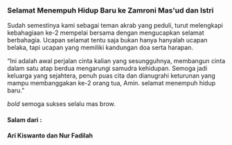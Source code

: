 ### Selamat Menempuh Hidup Baru ke Zamroni Mas'ud dan Istri




Sudah semestinya kami sebagai teman akrab yang peduli, turut melengkapi kebahagiaan ke-2 mempelai bersama dengan mengucapkan selamat berbahagia. Ucapan selamat tentu saja bukan hanya hanyalah ucapan belaka, tapi ucapan yang memiliki kandungan doa serta harapan.



“Ini adalah awal perjalan cinta kalian yang sesungguhnya, membangun cinta dalam satu atap berdua mengarungi samudra kehidupan. Semoga jadi keluarga yang sejahtera, penuh puas cita dan dianugrahi keturunan yang mampu membanggakan ke-2 orang tua, Amin. selamat menempuh hidup baru.”

_bold_ semoga sukses selalu mas brow.






#### Salam dari :
#### Ari Kiswanto dan Nur Fadilah ####
